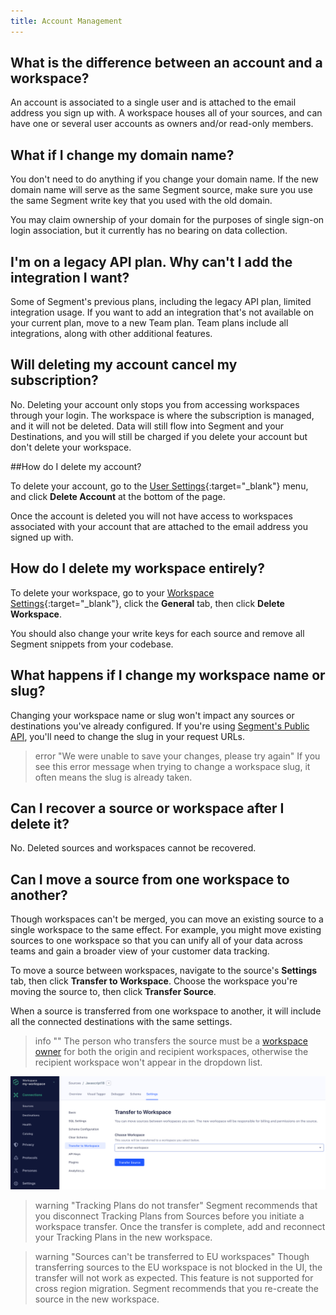 ```yaml
---
title: Account Management
---
```


## What is the difference between an account and a workspace?

An account is associated to a single user and is attached to the email address you sign up with. A workspace houses all of your sources, and can have one or several user accounts as owners and/or read-only members.

## What if I change my domain name?

You don't need to do anything if you change your domain name. If the new domain name will serve as the same Segment source, make sure you use the same Segment write key that you used with the old domain.

You may claim ownership of your domain for the purposes of single sign-on login association, but it currently has no bearing on data collection.

## I'm on a legacy API plan. Why can't I add the integration I want?

Some of Segment's previous plans, including the legacy API plan, limited integration usage. If you want to add an integration that's not available on your current plan, move to a new Team plan. Team plans include all integrations, along with other additional features.

## Will deleting my account cancel my subscription?

No. Deleting your account only stops you from accessing workspaces through your login. The workspace is where the subscription is managed, and it will not be deleted. Data will still flow into Segment and your Destinations, and you will still be charged if you delete your account but don't delete your workspace.

##How do I delete my account?

To delete your account, go to the [User Settings](https://app.segment.com/settings/user){:target="_blank"} menu, and click **Delete Account** at the bottom of the page.

Once the account is deleted you will not have access to workspaces associated with your account that are attached to the email address you signed up with.

## How do I delete my workspace entirely?

To delete your workspace, go to your [Workspace Settings](https://app.segment.com/goto-my-workspace/settings/basic){:target="_blank"}, click the **General** tab, then click **Delete Workspace**.

You should also change your write keys for each source and remove all Segment snippets from your codebase.

## What happens if I change my workspace name or slug?

Changing your workspace name or slug won't impact any sources or destinations you've already configured. If you're using [Segment's Public API](/docs/api), you'll need to change the slug in your request URLs.

> error "We were unable to save your changes, please try again"
> If you see this error message when trying to change a workspace slug, it often means the slug is already taken.

## Can I recover a source or workspace after I delete it?

No. Deleted sources and workspaces cannot be recovered.

## Can I move a source from one workspace to another?

Though workspaces can't be merged, you can move an existing source to a single workspace to the same effect. For example, you might move existing sources to one workspace so that you can unify all of your data across teams and gain a broader view of your customer data tracking.

To move a source between workspaces, navigate to the source's **Settings** tab, then click **Transfer to Workspace**. Choose the workspace you're moving the source to, then click **Transfer Source**.

When a source is transferred from one workspace to another, it will include all the connected destinations with the same settings.

> info ""
> The person who transfers the source must be a [workspace owner](/docs/segment-app/iam/) for both the origin and recipient workspaces, otherwise the recipient workspace won't appear in the dropdown list.

![Image of the Transfer to Workspace tab in Segment's platform](images/transfer-source.png "Transferring a source")

> warning "Tracking Plans do not transfer"
> Segment recommends that you disconnect Tracking Plans from Sources before you initiate a workspace transfer. Once the transfer is complete, add and reconnect your Tracking Plans in the new workspace.

> warning "Sources can't be transferred to EU workspaces"
> Though transferring sources to the EU workspace is not blocked in the UI, the transfer will not work as expected. This feature is not supported for cross region migration. Segment recommends that you re-create the source in the new workspace. 
